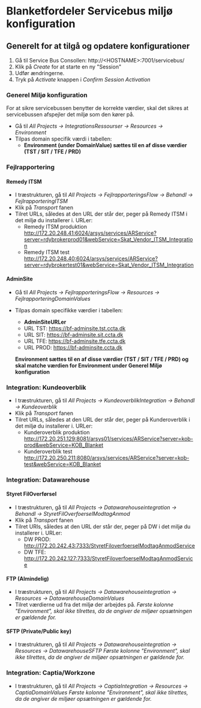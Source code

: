 # Blanketfordeler Servicebus miljø konfiguration


## Generelt for at tilgå og opdatere konfigurationer

1. Gå til Service Bus Consollen: http://\<HOSTNAME\>:7001/servicebus/
2. Klik på *Create* for at starte en ny "Session"
3. Udfør ændringerne.
4. Tryk på *Activate* knappen i *Confirm Session Activation*

### Generel Miljø konfiguration
For at sikre servicebussen benytter de korrekte værdier, skal det sikres at servicebussen afspejler det miljø som den kører på.

- Gå til  *All Projects -> IntegrationsRessourser -> Resources -> Environment*
- Tilpas domain specifik værdi i tabellen: 
  - **Environment (under DomainValue) sættes til en af disse værdier (TST / SIT / TFE / PRD)** 

### Fejlrapportering
#### Remedy ITSM
- I træstrukturen, gå til *All Projects -> FejlrapporteringsFlow -> Behandl -> FejlrapporteringITSM*
- Klik på *Transport* fanen
- Tilret URLs, således at den URL der står der, peger på Remedy ITSM i det miljø du installerer i. URLer:  
  - Remedy ITSM produktion http://172.20.248.41:6024/arsys/services/ARService?server=rdybrokerprod01&webService=Skat_Vendor_ITSM_Integration
  - Remedy ITSM test http://172.20.248.40:6024/arsys/services/ARService?server=rdybrokertest01&webService=Skat_Vendor_ITSM_Integration

#### AdminSite
- Gå til  *All Projects -> FejlrapporteringsFlow -> Resources -> FejlrapporteringDomainValues*
- Tilpas domain specifikke værdier i tabellen: 
  - **AdminSiteURLer**    	
  - URL TST:   https://bf-adminsite.tst.ccta.dk
  - URL SIT:   https://bf-adminsite.sit.ccta.dk
  - URL TFE:   https://bf-adminsite.tfe.ccta.dk
  - URL PROD:  https://bf-adminsite.ccta.dk

  **Environment sættes til en af disse værdier (TST / SIT / TFE / PRD) og skal matche værdien for Environment under Generel Miljø konfiguration**
		
### Integration: Kundeoverblik
- I træstrukturen, gå til *All Projects -> KundeoverblikIntegration -> Behandl -> Kundeoverblik*
- Klik på *Transport* fanen
- Tilret URLs, således at den URL der står der, peger på Kunderoverblik i det miljø du installerer i. URLer:  
  - Kunderoverblik produktion http://172.20.251.129:8081/arsys01/services/ARService?server=kob-prod&webService=KOB_Blanket
  - Kunderoverblik test http://172.20.250.211:8080/arsys/services/ARService?server=kob-test&webService=KOB_Blanket

### Integration: Datawarehouse
#### Styret FilOverførsel
- I træstrukturen, gå til *All Projects -> Datawarehouseintegration -> Behandl -> StyretFilOverfoerselModtagAnmod*
- Klik på *Transport* fanen
- Tilret URIs, således at den URL der står der, peger på DW i det miljø du installerer i. URLer:  
  - DW PROD:  http://172.20.242.43:7333/StyretFiloverfoerselModtagAnmodService
  - DW TFE:   http://172.20.242.127:7333/StyretFiloverfoerselModtagAnmodService

#### FTP (Almindelig)
- I træstrukturen, gå til *All Projects -> Datawarehouseintegration -> Resources -> DatawarehouseDomainValues*
- Tilret værdierne ud fra det miljø der arbejdes på.
  *Første kolonne "Environment", skal ikke tilrettes, da de angiver de miljøer opsætningen er gældende for.*

#### SFTP (Private/Public key)
- I træstrukturen, gå til *All Projects -> Datawarehouseintegration -> Resources -> DatawarehouseSFTP*
  *Første kolonne "Environment", skal ikke tilrettes, da de angiver de miljøer opsætningen er gældende for.*

### Integration: Captia/Workzone
- I træstrukturen, gå til *All Projects -> CaptiaIntegration -> Resources -> CaptiaDomainValues*
  *Første kolonne "Environment", skal ikke tilrettes, da de angiver de miljøer opsætningen er gældende for.*
		
		
		
		
		
		
	
